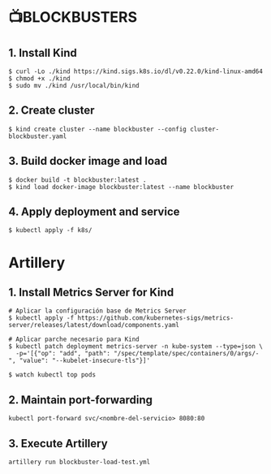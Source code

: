 📺BLOCKBUSTERS
===
## 1. Install Kind
```
$ curl -Lo ./kind https://kind.sigs.k8s.io/dl/v0.22.0/kind-linux-amd64
$ chmod +x ./kind
$ sudo mv ./kind /usr/local/bin/kind
```
## 2. Create cluster
```
$ kind create cluster --name blockbuster --config cluster-blockbuster.yaml
```
## 3. Build docker image and load
```
$ docker build -t blockbuster:latest .
$ kind load docker-image blockbuster:latest --name blockbuster
```
## 4. Apply deployment and service
```
$ kubectl apply -f k8s/
```


# Artillery
## 1. Install Metrics Server for Kind
```
# Aplicar la configuración base de Metrics Server
$ kubectl apply -f https://github.com/kubernetes-sigs/metrics-server/releases/latest/download/components.yaml

# Aplicar parche necesario para Kind
$ kubectl patch deployment metrics-server -n kube-system --type=json \
  -p='[{"op": "add", "path": "/spec/template/spec/containers/0/args/-", "value": "--kubelet-insecure-tls"}]'
```
```
$ watch kubectl top pods
```
## 2. Maintain port-forwarding
```
kubectl port-forward svc/<nombre-del-servicio> 8080:80
```
## 3. Execute Artillery
```
artillery run blockbuster-load-test.yml
```